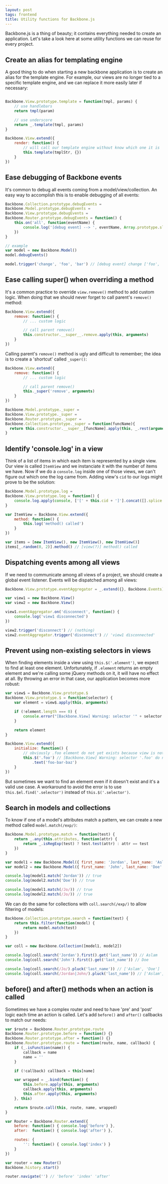 ```yaml
---
layout: post
tags: frontend
title: Utility functions for Backbone.js
---
```



Backbone.js is a thing of beauty; it contains everything needed to create an application. Let's take a 
look here at some utility functions we can reuse for every project.


## Create an alias for templating engine

A good thing to do when starting a new backbone application is to create an alias for the template engine. 
For example, our views are no longer tied to a specific template engine, and we can replace it more easily later 
if necessary:

```javascript

Backbone.View.prototype.template = function(tmpl, params) {
    // use handlebars
    return tmpl(param)

    // use underscore
    return _.template(tmpl, params)
}

Backbone.View.extend({
    render: function() {
        // will call our template engine without know which one it is
        this.template(tmplStr, {})
    }
})
```

## Ease debugging of Backbone events


It's common to debug all events coming from a model/view/collection. An easy way to accomplish this
is to enable debugging of all events:


```javascript
Backbone.Collection.prototype.debugEvents =
Backbone.Model.prototype.debugEvents =
Backbone.View.prototype.debugEvents =
Backbone.Router.prototype.debugEvents = function() {
    this.on('all', function(eventName) {
        console.log('[debug event] --> ', eventName, Array.prototype.slice.call(arguments, 1))
    })
}

// example
var model = new Backbone.Model()
model.debugEvents()

model.trigger('change', 'foo', 'bar') // [debug event] change ['foo', 'bar']
```

## Ease calling super() when overriding a method


It's a common practice to override `view.remove()` method to add custom logic. When doing that we should
never forget to call parent's `remove()` method:


```javascript
Backbone.View.extend({
    remove: function() {
        // ... custom logic

        // call parent remove()
        this.constructor.__super__.remove.apply(this, arguments)
    }
})
```

Calling parent's `remove()` method is ugly and difficult to remember; the idea is to create a 'shortcut' called `_super()`:

```javascript
Backbone.View.extend({
    remove: function() {
        // ... custom logic

        // call parent remove()
        this._super('remove', arguments)
    }
})

Backbone.Model.prototype._super =
Backbone.View.prototype._super =
Backbone.Router.prototype._super =
Backbone.Collection.prototype._super = function(funcName){
  return this.constructor.__super__[funcName].apply(this, _.rest(arguments));
}
```


## Identify 'console.log' in a view 

Think of a list of items in which each item is represented by a single view. Our view is called `ItemView` and 
we instanciate it with the number of items we have. Now if we do a `console.log` inside one of those views, we can't 
figure out which one the log came from. Adding view's `cid` to our logs might prove to be the solution:

```javascript
Backbone.Model.prototype.log =
Backbone.View.prototype.log = function() {
    console.log.apply(console, ['[' + this.cid + ']'].concat([].splice.call(arguments, 0)))
}

var ItemView = Backbone.View.extend({
    method: function() {
        this.log('method() called')
    }
})

var items = [new ItemView(), new ItemView(), new ItemView()]
items[_.random(0, 2)].method() // [view(?)] method() called
```


## Dispatching events among all views

If we need to communicate among all views of a project, we should create a global event listener. Events 
will be dispatched among all views:

```javascript
Backbone.View.prototype.eventAggregator = _.extend({}, Backbone.Events);

var view1 = new Backbone.View()
var view2 = new Backbone.View()

view1.eventAggregator.on('disconnect', function() {
    console.log('view1 disconnected')
})

view2.trigger('disconnect') // (nothing)
view2.eventAggregator.trigger('disconnect') // 'view1 disconnected'
```


## Prevent using non-existing selectors in views

When finding elements inside a view using `this.$('.element')`, we expect to find at least one element. Unfortunately,
if `.element` returns an empty element and we're calling some jQuery methods on it, it will have no effect at all. By 
throwing an error in that case, our application becomes more robust:

```javascript
var view$ = Backbone.View.prototype.$
Backbone.View.prototype.$ = function(selector) {
    var element = view$.apply(this, arguments)

    if (!element.length === 0) {
        console.error("[Backbone.View] Warning: selector '" + selector + "' do not match any element")
    }

    return element
}

Backbone.View.extend({
    initialize: function() {
        // obviously .foo element do not yet exists because view is not rendered
        this.$('.foo') // [Backbone.View] Warning: selector '.foo' do not match any element
            .text('foo-bar-baz') 
    }
})

```

But sometimes we want to find an element even if it doesn't exist and it's a valid use case. A 
workaround to avoid the error is to use `this.$el.find('.selector')` instead of `this.$('.selector')`.


## Search in models and collections


To know if one of a model's attributes match a pattern, we can create a new method called `model.match(/exp/)`:


```javascript
Backbone.Model.prototype.match = function(test) {
    return _.any(this.attributes, function(attr) {
        return _.isRegExp(test) ? test.test(attr) : attr == test
    })
}

var model1 = new Backbone.Model({ first_name: 'Jordan', last_name: 'Aslam' })
var model2 = new Backbone.Model({ first_name: 'John', last_name: 'Doe' })

console.log(model1.match('Jordan')) // true
console.log(model2.match('Doe')) // true

console.log(model1.match(/Jo/)) // true
console.log(model2.match(/Jo/)) // true
```

We can do the same for collections with `coll.search(/exp/)` to allow filtering of models:


```javascript
Backbone.Collection.prototype.search = function(test) {
    return this.filter(function(model) {
        return model.match(test)
    })
}

var coll = new Backbone.Collection([model1, model2])

console.log(coll.search('Jordan').first().get('last_name')) // Aslam
console.log(coll.search('John').first().get('last_name')) // Doe

console.log(coll.search(/Jo/).pluck('last_name')) // ['Aslam', 'Doe']
console.log(coll.search(/Jordan|John/).pluck('last_name')) // ['Aslam', 'Doe']
```

## before() and after() methods when an action is called


Sometimes we have a complex router and need to have 'pre' and 'post' logic each time an action is called. Let's add 
`before()` and `after()` callbacks to match our needs:


```javascript
var $route = Backbone.Router.prototype.route
Backbone.Router.prototype.before = function() {}
Backbone.Router.prototype.after = function() {}
Backbone.Router.prototype.route = function(route, name, callback) {
    if (_.isFunction(name)) {
        callback = name
        name = ''
    }

    if (!callback) callback = this[name]

    var wrapped = _.bind(function() {
        this.before.apply(this, arguments)
        callback.apply(this, arguments)
        this.after.apply(this, arguments)
    }, this)

    return $route.call(this, route, name, wrapped)
}

var Router = Backbone.Router.extend({
    before: function() { console.log('before') },
    after:  function() { console.log('after') },

    routes: {
        '': function() { console.log('index') }
    }
})

var router = new Router()
Backbone.history.start()

router.navigate('') // 'before' 'index' 'after'
```



